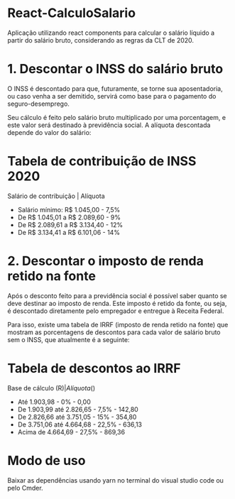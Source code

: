# React-CalculoSalario
Aplicação utilizando react components para calcular o salário líquido a partir do salário bruto, considerando as regras da CLT de 2020.
 
# 1. Descontar o INSS do salário bruto
O INSS é descontado para que, futuramente, se torne sua aposentadoria, ou caso venha a ser demitido, servirá como base para o pagamento do seguro-desemprego.

Seu cálculo é feito pelo salário bruto multiplicado por uma porcentagem, e este valor será destinado à previdência social. A alíquota descontada depende do valor do salário:

# Tabela de contribuição de INSS 2020

Salário de contribuição |	Alíquota
* Salário mínimo: R$ 1.045,00	 - 7,5%
* De R$ 1.045,01 a R$ 2.089,60	- 9%
* De R$ 2.089,61 a R$ 3.134,40	- 12%
* De R$ 3.134,41 a R$ 6.101,06	- 14%

# 2. Descontar o imposto de renda retido na fonte
Após o desconto feito para a previdência social é possível saber quanto se deve destinar ao imposto de renda. Este imposto é retido da fonte, ou seja, é descontado diretamente pelo empregador e entregue à Receita Federal.

Para isso, existe uma tabela de IRRF (imposto de renda retido na fonte) que mostram as porcentagens de descontos para cada valor de salário bruto sem o INSS, que atualmente é a seguinte:

# Tabela de descontos ao IRRF
Base de cálculo (R$) | Alíquota (%) | Parcela dedutível (R$)
* Até 1.903,98             - 0%    - 0,00
* De 1.903,99 até 2.826,65 - 7,5%  - 142,80
* De 2.826,66 até 3.751,05 - 15%   - 354,80
* De 3.751,06 até 4.664,68 - 22,5% - 636,13
* Acima de 4.664,69        - 27,5% - 869,36

# Modo de uso
Baixar as dependências usando yarn no terminal do visual studio code ou pelo Cmder.
